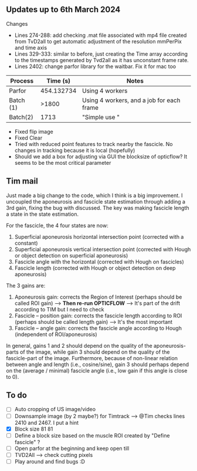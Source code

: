 ## Updates up to 6th March 2024 

Changes

- Lines 274-288: add checking .mat file associated with mp4 file created from TvD2all to get automatic adjustment of the resolution mmPerPix and time axis
- Lines 329-333: similar to before, just creating the Time array according to the timestamps generated by Tvd2all as it has unconstant frame rate. 
- Lines 2402: change parfor library for the waitbar. Fix it for mac too

| Process   | Time (s)   | Notes                                     |
| --------- | ---------- | ----------------------------------------- |
| Parfor    | 454.132734 | Using 4 workers                           |
| Batch (1) | >1800      | Using 4 workers, and a job for each frame |
| Batch(2)  | 1713       | "Simple use "                               |

- Fixed flip image
- Fixed Clear
- Tried with reduced point features to track nearby the fascicle. No changes in tracking because it is local (hopefully)
- Should we add a box for adjusting via GUI the blocksize of opticflow? It seems to be the most critical parameter


## Tim mail

Just made a big change to the code, which I think is a big improvement. I uncoupled the aponeurosis and fascicle state estimation through adding a 3rd gain, fixing the bug with discussed. The key was making fascicle length a state in the state estimation.

For the fascicle, the 4 four states are now:

1. Superficial aponeurosis horizontal intersection point (corrected with a constant)
2. Superficial aponeurosis vertical intersection point (corrected with Hough or object detection on superficial aponeurosis)
3. Fascicle angle with the horizontal (corrected with Hough on fascicles)
4. Fascicle length (corrected with Hough or object detection on deep aponeurosis)

The 3 gains are:

1. Aponeurosis gain: corrects the Region of Interest (perhaps should be called ROI gain) --> **Then re-run OPTICFLOW** --> It's part of the drift according to TIM but I need to check
2. Fascicle – position gain: corrects the fascicle length according to ROI (perhaps should be called length gain) --> It's the most important
3. Fascicle – angle gain: corrects the fascicle angle according to Hough (independent of ROI/aponeurosis)

In general, gains 1 and 2 should depend on the quality of the aponeurosis-parts of the image, while gain 3 should depend on the quality of the fascicle-part of the image. Furthermore, because of non-linear relation between angle and length (i.e., cosine/sine), gain 3 should perhaps depend on the (average / minimal) fascicle angle (i.e., low gain if this angle is close to 0).

## To do

- [ ] Auto cropping of US image/video
- [ ] Downsample image (by 2 maybe?) for Timtrack --> @Tim checks lines 2410 and 2467. I put a hint
- [x] Block size 81 81 
- [ ] Define a block size based on the muscle ROI created by "Define fascicle" ?
- [ ] Open parfor at the beginning and keep open till 
- [ ] TVD2All --> check cutting pixels
- [ ] Play around and find bugs :D
